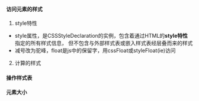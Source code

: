 #### 访问元素的样式
1. style特性
  + style属性，是CSSStyleDeclaration的实例，包含着通过HTML的**style特性**指定的所有样式信息，
    但不包含与外部样式表或嵌入样式表经层叠而来的样式
  + 减号改为驼峰，float是js中的保留字，用cssFloat或styleFloat(ie)访问

2. 计算的样式
#### 操作样式表
#### 元素大小

